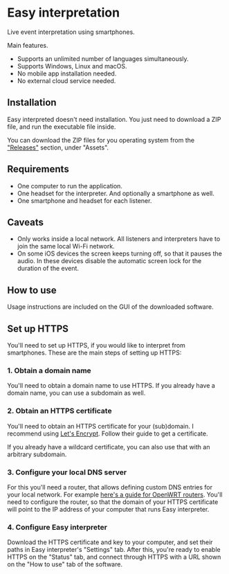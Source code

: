 # Easy interpretation

Live event interpretation using smartphones.

Main features.

* Supports an unlimited number of languages simultaneously.
* Supports Windows, Linux and macOS.
* No mobile app installation needed.
* No external cloud service needed.

## Installation

Easy interpreted doesn't need installation.
You just need to download a ZIP file, and run the executable file inside.

You can download the ZIP files for you operating system from the
["Releases"](https://github.com/tiborhari/easy-interpretation/releases) section, under "Assets".


## Requirements

* One computer to run the application.
* One headset for the interpreter. And optionally a smartphone as well.
* One smartphone and headset for each listener.

## Caveats

* Only works inside a local network.
  All listeners and interpreters have to join the same local Wi-Fi network.
* On some iOS devices the screen keeps turning off, so that it pauses the audio.
  In these devices disable the automatic screen lock for the duration of the event.

## How to use

Usage instructions are included on the GUI of the downloaded software.

## Set up HTTPS

You'll need to set up HTTPS, if you would like to interpret from smartphones.
These are the main steps of setting up HTTPS:

### 1. Obtain a domain name

You'll need to obtain a domain name to use HTTPS. If you already have a domain name, you can use a subdomain as well.

### 2. Obtain an HTTPS certificate

You'll need to obtain an HTTPS certificate for your (sub)domain.
I recommend using [Let's Encrypt](https://letsencrypt.org/getting-started/). Follow their guide to get a certificate.

If you already have a wildcard certificate, you can also use that with an arbitrary subdomain.

### 3. Configure your local DNS server

For this you'll need a router, that allows defining custom DNS entries for your local network.
For example [here's a guide for OpenWRT routers](https://openwrt.org/docs/guide-user/base-system/dhcp_configuration?s[]=hostnames#hostnames).
You'll need to configure the router, so that the domain of your HTTPS certificate will point to the IP address of your computer that runs Easy interpreter.

### 4. Configure Easy interpreter

Download the HTTPS certificate and key to your computer, and set their paths in Easy interpreter's "Settings" tab.
After this, you're ready to enable HTTPS on the "Status" tab, and connect through HTTPS with a URL shown on the "How to use" tab of the software.